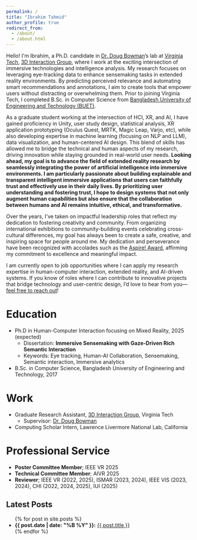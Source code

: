 ```yaml
---
permalink: /
title: "Ibrahim Tahmid"
author_profile: true
redirect_from: 
  - /about/
  - /about.html
---
```


Hello! I'm Ibrahim, a Ph.D. candidate in [Dr. Doug Bowman](https://wordpress.cs.vt.edu/3digroup/author/dbowman/)’s lab at [Virginia Tech](https://www.vt.edu/), [3D Interaction Group](https://wordpress.cs.vt.edu/3digroup/), where I work at the exciting intersection of immersive technologies and intelligence analysis. My research focuses on leveraging eye-tracking data to enhance sensemaking tasks in extended reality environments. By predicting perceived relevance and automating smart recommendations and annotations, I aim to create tools that empower users without distracting or overwhelming them. Prior to joining Virginia Tech, I completed B.Sc. in Computer Science from [Bangladesh University of Engineering and Technology (BUET)](https://cse.buet.ac.bd/). 

As a graduate student working at the intersection of HCI, XR, and AI, I have gained proficiency in Unity, user study design, statistical analysis, XR application prototyping (Oculus Quest, MRTK, Magic Leap, Varjo, etc), while also developing expertise in machine learning (focusing on NLP and LLM), data visualization, and human-centered AI design. This blend of skills has allowed me to bridge the technical and human aspects of my research, driving innovation while staying grounded in real-world user needs. <b>Looking ahead, my goal is to advance the field of extended reality research by seamlessly integrating the power of artificial intelligence into immersive environments. I am particularly passionate about building explainable and transparent intelligent immersive applications that users can faithfully trust and effectively use in their daily lives. By prioritizing user understanding and fostering trust, I hope to design systems that not only augment human capabilities but also ensure that the collaboration between humans and AI remains intuitive, ethical, and transformative.</b>

Over the years, I've taken on impactful leadership roles that reflect my dedication to fostering creativity and community. From organizing international exhibitions to community-building events celebrating cross-cultural differences, my goal has always been to create a safe, creative, and inspiring space for people around me. My dedication and perseverance have been recognized with accolades such as the [Aspire! Award](https://experience.vt.edu/2017/Ibrahim_Tahmid.html), affirming my commitment to excellence and meaningful impact.

I am currently open to job opportunities where I can apply my research expertise in human-computer interaction, extended reality, and AI-driven systems. If you know of roles where I can contribute to innovative projects that bridge technology and user-centric design, I’d love to hear from you—[feel free to reach out](mailto:iatahmid@vt.edu)!

Education
======
* Ph.D in Human-Computer Interaction focusing on Mixed Reality, 2025 (expected)
  * Dissertation: <b>Immersive Sensemaking with Gaze-Driven Rich Semantic Interaction</b>
  * Keywords: Eye tracking, Human-AI Collaboration, Sensemaking, Semantic interaction, Immersive analytics
* B.Sc. in Computer Science, Bangladesh University of Engineering and Technology, 2017

Work
======
* Graduate Research Assistant, [3D Interaction Group](https://wordpress.cs.vt.edu/3digroup/), Virginia Tech
  * Supervisor: [Dr. Doug Bowman](https://wordpress.cs.vt.edu/3digroup/author/dbowman/)
* Computing Scholar Intern, Lawrence Livermore National Lab, California

Professional Service
======
* **Poster Committee Member**; IEEE VR 2025
* **Technical Committee Member**; AIVR 2025
* **Reviewer**; IEEE VR (2022, 2025), ISMAR (2023, 2024), IEEE VIS (2023, 2024), CHI (2022, 2024, 2025), IUI (2025)

<!-- ## Professional Calendar

* Running a user study on the gaze-assisted recommendation for sensemaking tasks
* Continues as a Graduate Research Assistant with Doug Bowman
* Helped Cranwell International Center with the orientation welcome week  -->


<h2>Latest Posts</h2>
<ul>
  {% for post in site.posts %}
    <li>
      <strong>{{ post.date | date: "%B %Y" }}:</strong> <a href="{{ post.url }}">{{ post.title }}</a>
    </li>
  {% endfor %}
</ul>
